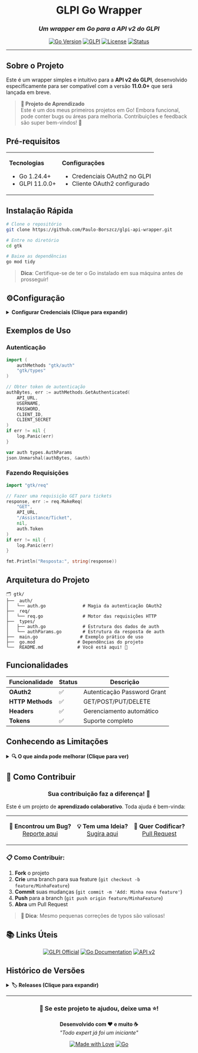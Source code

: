 <div align="center">

# GLPI Go Wrapper

### _Um wrapper em Go para a API v2 do GLPI_

[![Go Version](https://img.shields.io/badge/Go-1.24.4+-00ADD8?style=for-the-badge&logo=go)](https://golang.org/)
[![GLPI](https://img.shields.io/badge/GLPI-11.0.0+-FF6B35?style=for-the-badge&logo=glpi)](https://glpi-project.org/)
[![License](https://img.shields.io/badge/License-MIT-green?style=for-the-badge)](LICENSE)
[![Status](https://img.shields.io/badge/Status-Em%20Desenvolvimento-yellow?style=for-the-badge)]()

</div>

---

## Sobre o Projeto

Este é um wrapper simples e intuitivo para a **API v2 do GLPI**, desenvolvido especificamente para ser compatível com a versão **11.0.0+** que será lançada em breve.

> **🌱 Projeto de Aprendizado**  
> Este é um dos meus primeiros projetos em Go! Embora funcional, pode conter bugs ou áreas para melhoria. Contribuições e feedback são super bem-vindos! 💚

## Pré-requisitos

<table>
<tr>
<td>

**Tecnologias**
- Go 1.24.4+
- GLPI 11.0.0+

</td>
<td>

**Configurações**
- Credenciais OAuth2 no GLPI
- Cliente OAuth2 configurado

</td>
</tr>
</table>

## Instalação Rápida

```bash
# Clone o repositório
git clone https://github.com/Paulo-Borszcz/glpi-api-wrapper.git

# Entre no diretório
cd gtk

# Baixe as dependências
go mod tidy
```

> **Dica**: Certifique-se de ter o Go instalado em sua máquina antes de prosseguir!

## ⚙Configuração

<details>
<summary><b>Configurar Credenciais (Clique para expandir)</b></summary>

<br>

Edite o arquivo `main.go` com suas credenciais:

```go
const API_URL = "http://seu-glpi.com/api.php/"      // URL do seu GLPI
const USERNAME = "seu-usuario"                       // Seu usuário
const PASSWORD = "sua-senha"                         // Sua senha
const CLIENT_ID = "seu-client-id"                    // ID do cliente OAuth2
const CLIENT_SECRET = "seu-client-secret"            // Secret do cliente OAuth2
```

</details>

## Exemplos de Uso

### Autenticação

```go
import (
    authMethods "gtk/auth"
    "gtk/types"
)

// Obter token de autenticação
authBytes, err := authMethods.GetAuthenticated(
    API_URL, 
    USERNAME, 
    PASSWORD, 
    CLIENT_ID, 
    CLIENT_SECRET
)
if err != nil {
    log.Panic(err)
}

var auth types.AuthParams
json.Unmarshal(authBytes, &auth)
```

### Fazendo Requisições

```go
import "gtk/req"

// Fazer uma requisição GET para tickets
response, err := req.MakeReq(
    "GET", 
    API_URL, 
    "/Assistance/Ticket", 
    nil, 
    auth.Token
)
if err != nil {
    log.Panic(err)
}

fmt.Println("Resposta:", string(response))
```

## Arquitetura do Projeto

```
🗂️ gtk/
├──  auth/
│   └── auth.go              # Magia da autenticação OAuth2
├──  req/
│   └── req.go               # Motor das requisições HTTP  
├──  types/
│   ├── auth.go              # Estrutura dos dados de auth
│   └── authParams.go        # Estrutura da resposta de auth
├──  main.go                # Exemplo prático de uso
├──  go.mod                # Dependências do projeto
└──  README.md             # Você está aqui! 👋
```

## Funcionalidades

<div align="center">

| Funcionalidade | Status | Descrição |
|---|---|---|
| **OAuth2** | ✅ | Autenticação Password Grant |
| **HTTP Methods** | ✅ | GET/POST/PUT/DELETE |
| **Headers** | ✅ | Gerenciamento automático |
| **Tokens** | ✅ | Suporte completo |

</div>

## Conhecendo as Limitações

<details>
<summary><b>🔍 O que ainda pode melhorar (Clique para ver)</b></summary>

<br>

- **Retry automático** para falhas de rede
- **Cache de tokens** para melhor performance  
- **Validação SSL** configurável
- **Logs** mais detalhados
- **Rate limiting** inteligente

> Essas são oportunidades perfeitas para contribuir! 🤝

</details>

## 🤝 Como Contribuir

<div align="center">

### Sua contribuição faz a diferença! 💚

</div>

Este é um projeto de **aprendizado colaborativo**. Toda ajuda é bem-vinda:

<table>
<tr>
<td align="center">

**🐛 Encontrou um Bug?**  
[Reporte aqui](../../issues)

</td>
<td align="center">

**💡 Tem uma Ideia?**  
[Sugira aqui](../../issues)

</td>
<td align="center">

**🔧 Quer Codificar?**  
[Pull Request](../../pulls)

</td>
</tr>
</table>

### 📋 Como Contribuir:

1. **Fork** o projeto
2. **Crie** uma branch para sua feature (`git checkout -b feature/MinhaFeature`)
3. **Commit** suas mudanças (`git commit -m 'Add: Minha nova feature'`)
4. **Push** para a branch (`git push origin feature/MinhaFeature`)
5. **Abra** um Pull Request

> **💭 Dica**: Mesmo pequenas correções de typos são valiosas!

## 📚 Links Úteis

<div align="center">

[![GLPI Official](https://img.shields.io/badge/📖_GLPI-Official_Docs-FF6B35?style=for-the-badge&logo=glpi)](https://glpi-project.org/)
[![Go Documentation](https://img.shields.io/badge/📚_Go-Documentation-00ADD8?style=for-the-badge&logo=go)](https://golang.org/doc/)
[![API v2](https://img.shields.io/badge/🔗_API-v2_Reference-blue?style=for-the-badge)](https://github.com/glpi-project/glpi)

</div>

## Histórico de Versões

<details>
<summary><b>🏷️ Releases (Clique para expandir)</b></summary>

<br>

### 🎉 v0.1.0 - _Primeira Release_
- Implementação básica de autenticação OAuth2
- Suporte a requisições HTTP básicas  
- Estrutura inicial do projeto
- Documentação inicial

### Próximas Versões
- Sistema de retry automático
- Cache inteligente de tokens
- Logging avançado
- Testes automatizados

</details>

---

<div align="center">

### 🌟 Se este projeto te ajudou, deixe uma ⭐!

**Desenvolvido com ❤️ e muito ☕**  
_"Todo expert já foi um iniciante"_

[![Made with Love](https://img.shields.io/badge/Made%20with-❤️-red?style=for-the-badge)]()
[![Go](https://img.shields.io/badge/Made%20with-Go-00ADD8?style=for-the-badge&logo=go)]()

</div>
